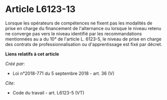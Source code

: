 # Article L6123-13

Lorsque les opérateurs de compétences ne fixent pas les modalités de prise en charge du financement de l'alternance ou
lorsque le niveau retenu ne converge pas vers le niveau identifié par les recommandations mentionnées au a du 10° de
l'article L. 6123-5, le niveau de prise en charge des contrats de professionnalisation ou d'apprentissage est fixé par
décret.

**Liens relatifs à cet article**

_Créé par_:

  - Loi n°2018-771 du 5 septembre 2018 - art. 36 (V)

_Cite_:

  - Code du travail - art. L6123-5 (VT)
